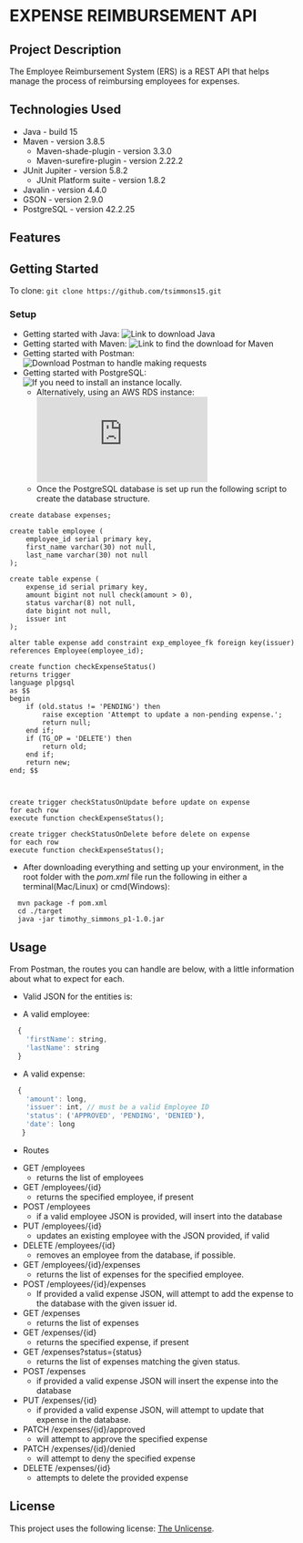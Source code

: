 # EXPENSE REIMBURSEMENT API

## Project Description

The Employee Reimbursement System (ERS) is a REST API that helps manage the process of reimbursing employees for expenses. 

## Technologies Used

 * Java - build 15
 * Maven - version 3.8.5
   * Maven-shade-plugin - version 3.3.0
   * Maven-surefire-plugin - version 2.22.2
 * JUnit Jupiter - version 5.8.2
   * JUnit Platform suite - version 1.8.2
 * Javalin - version 4.4.0
 * GSON - version 2.9.0
 * PostgreSQL - version 42.2.25

## Features



## Getting Started
   
To clone: `git clone https://github.com/tsimmons15.git`

### Setup
 * Getting started with Java: ![Link to download Java](https://www.oracle.com/java/technologies/downloads/)
 * Getting started with Maven: ![Link to find the download for Maven](https://maven.apache.org/download.cgi)
 * Getting started with Postman: ![Download Postman to handle making requests](https://www.postman.com/downloads/)
 * Getting started with PostgreSQL: ![If you need to install an instance locally.](https://www.postgresql.org/download/)
   * Alternatively, using an AWS RDS instance: ![Getting started with an AWS RDS PostgreSQL instance.](https://docs.aws.amazon.com/AmazonRDS/latest/UserGuide/CHAP_GettingStarted.CreatingConnecting.PostgreSQL.html)
   * Once the PostgreSQL database is set up run the following script to create the database structure.
```PostgreSQL
create database expenses;

create table employee (
	employee_id serial primary key,
	first_name varchar(30) not null,
	last_name varchar(30) not null
);

create table expense (
	expense_id serial primary key,
	amount bigint not null check(amount > 0),
	status varchar(8) not null,
	date bigint not null,
	issuer int
);

alter table expense add constraint exp_employee_fk foreign key(issuer) references Employee(employee_id);

create function checkExpenseStatus() 
returns trigger
language plpgsql
as $$
begin
	if (old.status != 'PENDING') then
		raise exception 'Attempt to update a non-pending expense.';
		return null;
	end if;
	if (TG_OP = 'DELETE') then
		return old;
	end if;
	return new;
end; $$



create trigger checkStatusOnUpdate before update on expense
for each row
execute function checkExpenseStatus();

create trigger checkStatusOnDelete before delete on expense
for each row 
execute function checkExpenseStatus();
```

 * After downloading everything and setting up your environment, in the root folder with the *pom.xml* file run the following in either a terminal(Mac/Linux) or cmd(Windows):
```
  mvn package -f pom.xml
  cd ./target
  java -jar timothy_simmons_p1-1.0.jar
```

## Usage

From Postman, the routes you can handle are below, with a little information about what to expect for each.

 * Valid JSON for the entities is:
 - A valid employee:
  ```javascript
    {
      'firstName': string,
      'lastName': string
    }
  ```
 - A valid expense:
  ```javascript
    {
      'amount': long,
      'issuer': int, // must be a valid Employee ID
      'status': ('APPROVED', 'PENDING', 'DENIED'),
      'date': long
     }
  ```

 * Routes
- GET /employees
  - returns the list of employees
- GET /employees/{id}
  - returns the specified employee, if present
- POST /employees
  - if a valid employee JSON is provided, will insert into the database
- PUT /employees/{id}
  - updates an existing employee with the JSON provided, if valid
- DELETE /employees/{id}
  - removes an employee from the database, if possible.
- GET /employees/{id}/expenses
  - returns the list of expenses for the specified employee.
- POST /employees/{id}/expenses
  - If provided a valid expense JSON, will attempt to add the expense to the database with the given issuer id.
- GET /expenses
  - returns the list of expenses
- GET /expenses/{id}
  - returns the specified expense, if present
- GET /expenses?status={status}
  - returns the list of expenses matching the given status.
- POST /expenses
  - if provided a valid expense JSON will insert the expense into the database
- PUT /expenses/{id}
  - if provided a valid expense JSON, will attempt to update that expense in the database.
- PATCH /expenses/{id}/approved
  - will attempt to approve the specified expense
- PATCH /expenses/{id}/denied
  - will attempt to deny the specified expense
- DELETE /expenses/{id}
  - attempts to delete the provided expense

## License

This project uses the following license: [The Unlicense](https://choosealicense.com/licenses/unlicense/).
